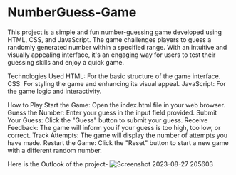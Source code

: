 # NumberGuess-Game
This project is a simple and fun number-guessing game developed using HTML, CSS, and JavaScript. The game challenges players to guess a randomly generated number within a specified range. With an intuitive and visually appealing interface, it's an engaging way for users to test their guessing skills and enjoy a quick game.

Technologies Used
HTML: For the basic structure of the game interface.
CSS: For styling the game and enhancing its visual appeal.
JavaScript: For the game logic and interactivity.

How to Play
Start the Game: Open the index.html file in your web browser.
Guess the Number: Enter your guess in the input field provided.
Submit Your Guess: Click the "Guess" button to submit your guess.
Receive Feedback: The game will inform you if your guess is too high, too low, or correct.
Track Attempts: The game will display the number of attempts you have made.
Restart the Game: Click the "Reset" button to start a new game with a different random number.

Here is the Outlook of the project-
![Screenshot 2023-08-27 205603](https://github.com/11roxanne/NumberGuess-Game/assets/92024144/bbb45aed-7d63-4d1a-88a6-14b2eea27c05)




